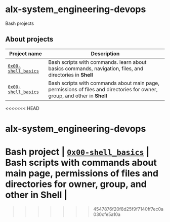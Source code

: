 # alx-system_engineering-devops
Bash projects
## About projects

|Project name | Description |
| ------------ | ----------- |
| [`0x00-shell_basics`](https://github.com/MissPhumy/alx-system_engineering-devops/tree/main/0x00-shell_basics) | Bash scripts with commands. learn about basics commands, navigation, files, and directories in **Shell** |
| [`0x00-shell_basics`](https://github.com/MissPhumy/alx-system_engineering-devops/tree/main/0x01-shell_permissions) | Bash scripts with commands about main page, permissions of files and directories for owner, group, and other in **Shell** |
<<<<<<< HEAD
# alx-system_engineering-devops
Bash project
| [`0x00-shell_basics`](https://github.com/MissPhumy/alx-system_engineering-devops/tree/main/0x01-shell_permissions) | Bash scripts with commands about main page, permissions of files and directories for owner, group, and other in **Shell** |
=======
>>>>>>> 4547876f20f8d25f9f7140ff7ec0a030cfe5a10a
